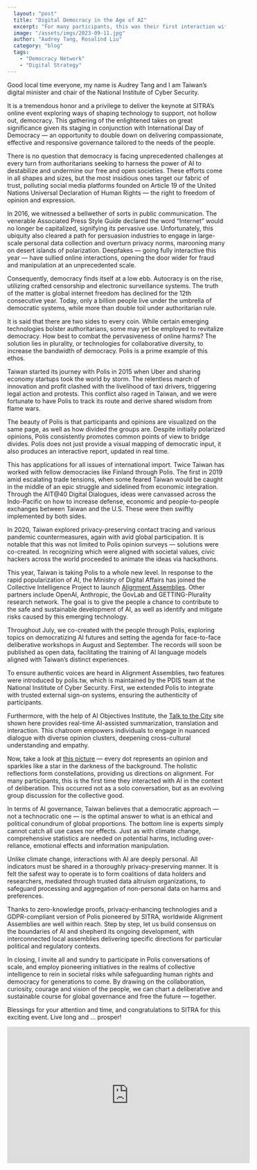 ```yaml
---
  layout: "post"
  title: "Digital Democracy in the Age of AI"
  excerpt: "For many participants, this was their first interaction with AI in a deliberative context."
  image: "/assets/imgs/2023-09-11.jpg"
  author: "Audrey Tang, Rosalind Liu"
  category: "blog"
  tags: 
    - "Democracy Network"
    - "Digital Strategy"
---
```


Good local time everyone, my name is Audrey Tang and I am Taiwan’s digital minister and chair of the National Institute of Cyber Security.

It is a tremendous honor and a privilege to deliver the keynote at SITRA’s online event exploring ways of shaping technology to support, not hollow out, democracy. This gathering of the enlightened takes on great significance given its staging in conjunction with International Day of Democracy — an opportunity to double down on delivering compassionate, effective and responsive governance tailored to the needs of the people.

There is no question that democracy is facing unprecedented challenges at every turn from authoritarians seeking to harness the power of AI to destabilize and undermine our free and open societies. These efforts come in all shapes and sizes, but the most insidious ones target our fabric of trust, polluting social media platforms founded on Article 19 of the United Nations Universal Declaration of Human Rights — the right to freedom of opinion and expression.

In 2016, we witnessed a bellwether of sorts in public communication. The venerable Associated Press Style Guide declared the word “Internet” would no longer be capitalized, signifying its pervasive use. Unfortunately, this ubiquity also cleared a path for persuasion industries to engage in large-scale personal data collection and overturn privacy norms, marooning many on desert islands of polarization. Deepfakes — going fully interactive this year — have sullied online interactions, opening the door wider for fraud and manipulation at an unprecedented scale.

Consequently, democracy finds itself at a low ebb. Autocracy is on the rise, utilizing crafted censorship and electronic surveillance systems. The truth of the matter is global internet freedom has declined for the 12th consecutive year. Today, only a billion people live under the umbrella of democratic systems, while more than double toil under authoritarian rule.

It is said that there are two sides to every coin. While certain emerging technologies bolster authoritarians, some may yet be employed to revitalize democracy. How best to combat the pervasiveness of online harms? The solution lies in plurality, or technologies for collaborative diversity, to increase the bandwidth of democracy. Polis is a prime example of this ethos.

Taiwan started its journey with Polis in 2015 when Uber and sharing economy startups took the world by storm. The relentless march of innovation and profit clashed with the livelihood of taxi drivers, triggering legal action and protests. This conflict also raged in Taiwan, and we were fortunate to have Polis to track its route and derive shared wisdom from flame wars.

The beauty of Polis is that participants and opinions are visualized on the same page, as well as how divided the groups are. Despite initially polarized opinions, Polis consistently promotes common points of view to bridge divides. Polis does not just provide a visual mapping of democratic input, it also produces an interactive report, updated in real time.

This has applications for all issues of international import. Twice Taiwan has worked with fellow democracies like Finland through Polis. The first in 2019 amid escalating trade tensions, when some feared Taiwan would be caught in the middle of an epic struggle and sidelined from economic integration. Through the AIT@40 Digital Dialogues, ideas were canvassed across the Indo-Pacific on how to increase defense, economic and people-to-people exchanges between Taiwan and the U.S. These were then swiftly implemented by both sides.

In 2020, Taiwan explored privacy-preserving contact tracing and various pandemic countermeasures, again with avid global participation. It is notable that this was not limited to Polis opinion surveys — solutions were co-created. In recognizing which were aligned with societal values, civic hackers across the world proceeded to animate the ideas via hackathons.

This year, Taiwan is taking Polis to a whole new level. In response to the rapid popularization of AI, the Ministry of Digital Affairs has joined the Collective Intelligence Project to launch [Alignment Assemblies](https://cip.org/alignmentassemblies). Other partners include OpenAI, Anthropic, the GovLab and GETTING-Plurality research network. The goal is to give the people a chance to contribute to the safe and sustainable development of AI, as well as identify and mitigate risks caused by this emerging technology.

Throughout July, we co-created with the people through Polis, exploring topics on democratizing AI futures and setting the agenda for face-to-face deliberative workshops in August and September. The records will soon be published as open data, facilitating the training of AI language models aligned with Taiwan’s distinct experiences.

To ensure authentic voices are heard in Alignment Assemblies, two features were introduced by polis.tw, which is maintained by the PDIS team at the National Institute of Cyber Security. First, we extended Polis to integrate with trusted external sign-on systems, ensuring the authenticity of participants.

Furthermore, with the help of AI Objectives Institute, the [Talk to the City](https://www.talktothe.city/) site shown here provides real-time AI-assisted summarization, translation and interaction. This chatroom empowers individuals to engage in nuanced dialogue with diverse opinion clusters, deepening cross-cultural understanding and empathy.

Now, take a look at [this picture](https://talk.polis.tw/) — every dot represents an opinion and sparkles like a star in the darkness of the background. The holistic reflections form constellations, providing us directions on alignment. For many participants, this is the first time they interacted with AI in the context of deliberation. This occurred not as a solo conversation, but as an evolving group discussion for the collective good.

In terms of AI governance, Taiwan believes that a democratic approach — not a technocratic one — is the optimal answer to what is an ethical and political conundrum of global proportions. The bottom line is experts simply cannot catch all use cases nor effects. Just as with climate change, comprehensive statistics are needed on potential harms, including over-reliance, emotional effects and information manipulation.

Unlike climate change, interactions with AI are deeply personal. All indicators must be shared in a thoroughly privacy-preserving manner. It is felt the safest way to operate is to form coalitions of data holders and researchers, mediated through trusted data altruism organizations, to safeguard processing and aggregation of non-personal data on harms and preferences.

Thanks to zero-knowledge proofs, privacy-enhancing technologies and a GDPR-compliant version of Polis pioneered by SITRA, worldwide Alignment Assemblies are well within reach. Step by step, let us build consensus on the boundaries of AI and shepherd its ongoing development, with interconnected local assemblies delivering specific directions for particular political and regulatory contexts.

In closing, I invite all and sundry to participate in Polis conversations of scale, and employ pioneering initiatives in the realms of collective intelligence to rein in societal risks while safeguarding human rights and democracy for generations to come. By drawing on the collaboration, curiosity, courage and vision of the people, we can chart a deliberative and sustainable course for global governance and free the future — together.

Blessings for your attention and time, and congratulations to SITRA for this exciting event. Live long and … prosper!
<iframe width="560" height="315" src="https://www.youtube.com/embed/zQ_XsQwVisg" frameborder="0" allowfullscreen></iframe>
